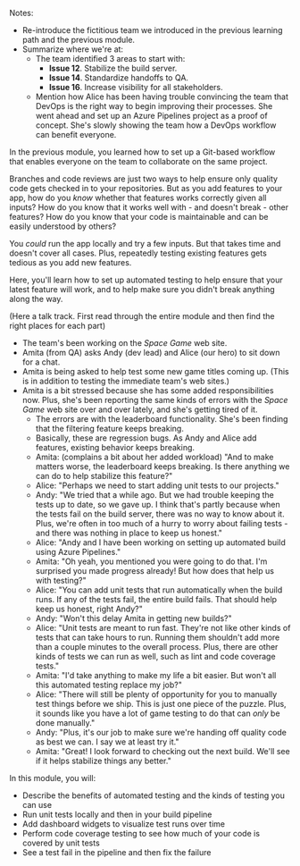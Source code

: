 Notes:

* Re-introduce the fictitious team we introduced in the previous learning path and the previous module.
* Summarize where we're at:
  * The team identified 3 areas to start with:
    * **Issue 12**. Stabilize the build server.
    * **Issue 14**. Standardize handoffs to QA.
    * **Issue 16**. Increase visibility for all stakeholders.
  * Mention how Alice has been having  trouble convincing the team that DevOps is the right way to begin improving their processes. She went ahead and set up an Azure Pipelines project as a proof of concept. She's slowly showing the team how a DevOps workflow can benefit everyone.

In the previous module, you learned how to set up a Git-based workflow that enables everyone on the team to collaborate on the same project.

Branches and code reviews are just two ways to help ensure only quality code gets checked in to your repositories. But as you add features to your app, how do you _know_ whether that features works correctly given all inputs? How do you know that it works well with - and doesn't break - other features? How do you know that your code is maintainable and can be easily understood by others?

You _could_ run the app locally and try a few inputs. But that takes time and doesn't cover all cases. Plus, repeatedly testing existing features gets tedious as you add new features.

Here, you'll learn how to set up automated testing to help ensure that your latest feature will work, and to help make sure you didn't break anything along the way.

(Here a talk track. First read through the entire module and then find the right places for each part)

* The team's been working on the _Space Game_ web site.
* Amita (from QA) asks Andy (dev lead) and Alice (our hero) to sit down for a chat.
* Amita is being asked to help test some new game titles coming up. (This is in addition to testing the immediate team's web sites.)
* Amita is a bit stressed because she has some added responsibilities now. Plus, she's been reporting the same kinds of errors with the _Space Game_ web site over and over lately, and she's getting tired of it.
  * The errors are with the leaderboard functionality. She's been finding that the filtering feature keeps breaking.
  * Basically, these are regression bugs. As Andy and Alice add features, existing behavior keeps breaking.
  * Amita: (complains a bit about her added workload) "And to make matters worse, the leaderboard keeps breaking. Is there anything we can do to help stabilize this feature?"
  * Alice: "Perhaps we need to start adding unit tests to our projects."
  * Andy: "We tried that a while ago. But we had trouble keeping the tests up to date, so we gave up. I think that's partly because when the tests fail on the build server, there was no way to know about it. Plus, we're often in too much of a hurry to worry about failing tests - and there was nothing in place to keep us honest."
  * Alice: "Andy and I have been working on setting up automated build using Azure Pipelines."
  * Amita: "Oh yeah, you mentioned you were going to do that. I'm surprised you made progress already! But how does that help us with testing?"
  * Alice: "You can add unit tests that run automatically when the build runs. If any of the tests fail, the entire build fails. That should help keep us honest, right Andy?"
  * Andy: "Won't this delay Amita in getting new builds?"
  * Alice: "Unit tests are meant to run fast. They're not like other kinds of tests that can take hours to run. Running them shouldn't add more than a couple minutes to the overall process. Plus, there are other kinds of tests we can run as well, such as lint and code coverage tests."
  * Amita: "I'd take anything to make my life a bit easier. But won't all this automated testing replace my job?"
  * Alice: "There will still be plenty of opportunity for you to manually test things before we ship. This is just one piece of the puzzle. Plus, it sounds like you have a lot of game testing to do that can _only_ be done manually."
  * Andy: "Plus, it's our job to make sure we're handing off quality code as best we can. I say we at least try it."
  * Amita: "Great! I look forward to checking out the next build. We'll see if it helps stabilize things any better."

In this module, you will:

* Describe the benefits of automated testing and the kinds of testing you can use
* Run unit tests locally and then in your build pipeline
* Add dashboard widgets to visualize test runs over time
* Perform code coverage testing to see how much of your code is covered by unit tests
* See a test fail in the pipeline and then fix the failure